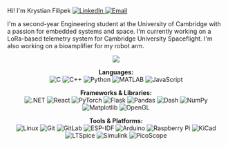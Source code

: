Hi! I'm Krystian Filipek
<a href="https://www.linkedin.com/in/krystian-filipek">
<img src="https://img.shields.io/badge/LinkedIn-0077B5?style=for-the-badge&logo=linkedin&logoColor=white" alt="LinkedIn"/>
</a>
<a href="mailto:kf446@cam.ac.uk">
<img src="https://img.shields.io/badge/Email-D14836?style=for-the-badge&logo=gmail&logoColor=white" alt="Email"/>
</a>

I'm a second-year Engineering student at the University of Cambridge with a passion for embedded systems and space. I’m currently working on a LoRa-based telemetry system for Cambridge University Spaceflight. I'm also working on a bioamplifier for my robot arm.

<p align="center">
<picture>
<source media="(prefers-color-scheme: dark)" srcset="https://github-readme-stats.vercel.app/api/top-langs/?username=kfilipekk&layout=compact&theme=tokyonight">
<source media="(prefers-color-scheme: light)" srcset="https://github-readme-stats.vercel.app/api/top-langs/?username=kfilipekk&layout=compact&theme=graywhite">
<img src="https://github-readme-stats.vercel.app/api/top-langs/?username=kfilipekk&layout=compact&theme=tokyonight" />
</picture>
</p>

<p align="center">
<strong>Languages:</strong><br>
<img src="https://img.shields.io/badge/C-00599C?style=for-the-badge&logo=c&logoColor=white" alt="C"/>
<img src="https://img.shields.io/badge/C%2B%2B-00599C?style=for-the-badge&logo=c%2B%2B&logoColor=white" alt="C++"/>
<img src="https://img.shields.io/badge/Python-3776AB?style=for-the-badge&logo=python&logoColor=white" alt="Python"/>
<img src="https://img.shields.io/badge/MATLAB-0076A8?style=for-the-badge&logo=mathworks&logoColor=white" alt="MATLAB"/>
<img src="https://img.shields.io/badge/JavaScript-F7DF1E?style=for-the-badge&logo=javascript&logoColor=black" alt="JavaScript"/>
</p>
<p align="center">
<strong>Frameworks & Libraries:</strong><br>
<img src="https://img.shields.io/badge/.NET-512BD4?style=for-the-badge&logo=dotnet&logoColor=white" alt=".NET"/>
<img src="https://img.shields.io/badge/React-61DAFB?style=for-the-badge&logo=react&logoColor=black" alt="React"/>
<img src="https://img.shields.io/badge/PyTorch-EE4C2C?style=for-the-badge&logo=pytorch&logoColor=white" alt="PyTorch"/>
<img src="https://img.shields.io/badge/Flask-000000?style=for-the-badge&logo=flask&logoColor=white" alt="Flask"/>
<img src="https://img.shields.io/badge/Pandas-150458?style=for-the-badge&logo=pandas&logoColor=white" alt="Pandas"/>
<img src="https://img.shields.io/badge/Dash-0074D9?style=for-the-badge&logo=plotly&logoColor=white" alt="Dash"/>
<img src="https://img.shields.io/badge/NumPy-013243?style=for-the-badge&logo=numpy&logoColor=white" alt="NumPy"/>
<img src="https://img.shields.io/badge/Matplotlib-3776AB?style=for-the-badge&logo=matplotlib&logoColor=white" alt="Matplotlib"/>
<img src="https://img.shields.io/badge/OpenGL-5586A4?style=for-the-badge&logo=opengl&logoColor=white" alt="OpenGL"/>
</p>
<p align="center">
<strong>Tools & Platforms:</strong><br>
<img src="https://img.shields.io/badge/Linux-FCC624?style=for-the-badge&logo=linux&logoColor=black" alt="Linux"/>
<img src="https://img.shields.io/badge/Git-F05032?style=for-the-badge&logo=git&logoColor=white" alt="Git"/>
<img src="https://img.shields.io/badge/GitLab-FC6D26?style=for-the-badge&logo=gitlab&logoColor=white" alt="GitLab"/>
<img src="https://img.shields.io/badge/ESP--IDF-E7352C?style=for-the-badge&logo=espressif&logoColor=white" alt="ESP-IDF"/>
<img src="https://img.shields.io/badge/Arduino-00979D?style=for-the-badge&logo=arduino&logoColor=white" alt="Arduino"/>
<img src="https://img.shields.io/badge/Raspberry%20Pi-A22846?style=for-the-badge&logo=raspberrypi&logoColor=white" alt="Raspberry Pi"/>
<img src="https://img.shields.io/badge/KiCad-314193?style=for-the-badge&logo=kicad&logoColor=white" alt="KiCad"/>
<img src="https://img.shields.io/badge/LTSpice-B60A0A?style=for-the-badge&logo=ltspice&logoColor=white" alt="LTSpice"/>
<img src="https://img.shields.io/badge/Simulink-0076A8?style=for-the-badge&logo=simulink&logoColor=white" alt="Simulink"/>
<img src="https://img.shields.io/badge/PicoScope-0057AA?style=for-the-badge&logoColor=white" alt="PicoScope"/>
</p>
